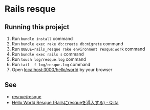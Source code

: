 # Rails resque

## Running this projejct

1. Run `bundle install` command
1. Run `bundle exec rake db:create db:migrate` command
1. Run `QUEUE=rails_resque rake environment resque:work` command
1. Run `bundle exec rails s` command
1. Run `touch log/resque.log` command
1. Run `tail -f log/resque.log` command
1. Open [localhost:3000/hello/world](http://localhost:3000/hello/world) by your browser

## See

* [resque/resque](https://github.com/resque/resque)
* [Hello World Resque (Railsにresqueを導入する) - Qiita](http://qiita.com/hilotter/items/fc432c33f5a012b87dca)
